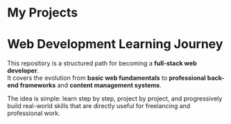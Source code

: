 # My Projects

# Web Development Learning Journey

This repository is a structured path for becoming a **full-stack web developer**.  
It covers the evolution from **basic web fundamentals** to **professional back-end frameworks** and **content management systems**.  

The idea is simple: learn step by step, project by project, and progressively build real-world skills that are directly useful for freelancing and professional work.
